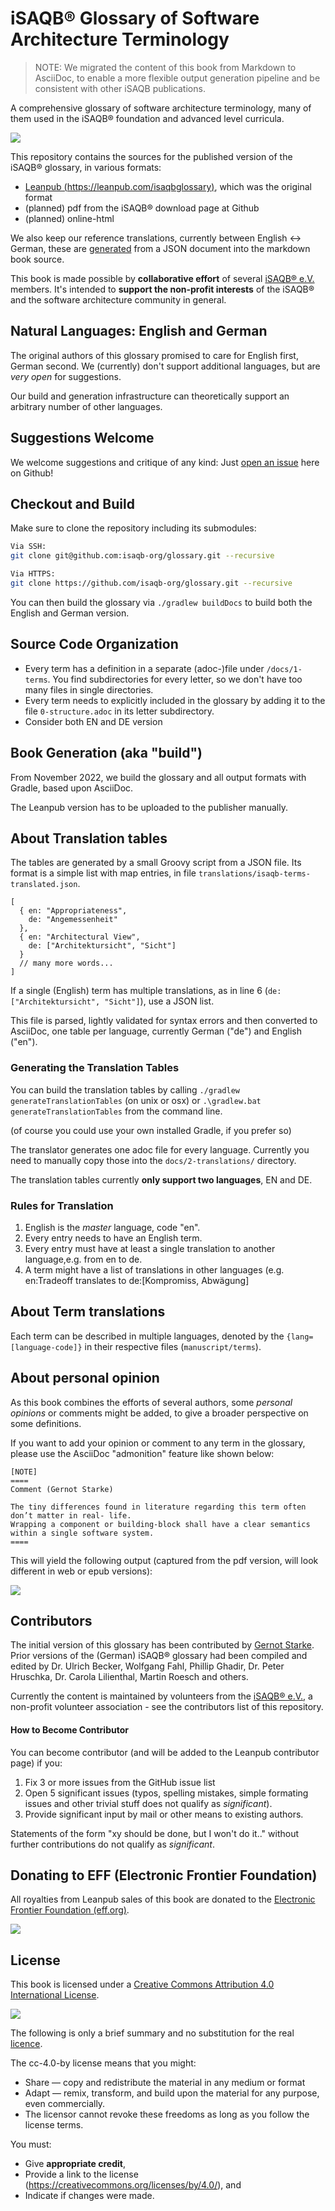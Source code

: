 # iSAQB® Glossary of Software Architecture Terminology

>NOTE: We migrated the content of this book from Markdown to AsciiDoc, to enable a more flexible output generation pipeline and be consistent with other iSAQB publications.

A comprehensive glossary of software architecture terminology, many of them used in the iSAQB® foundation and advanced level curricula.

![](./images/glossary-cover-small.jpg)

This repository contains the sources for the published version of the iSAQB® glossary, in various formats:

* [Leanpub (https://leanpub.com/isaqbglossary)](https://leanpub.com/isaqbglossary), which was the original format
* (planned) pdf from the iSAQB® download page at Github
* (planned) online-html

We also keep our reference translations, currently between English <-> German, these are [generated](#generating-the-translation-tables) from a JSON document into the markdown book source. 

This book is made possible by **collaborative effort** of several [iSAQB® e.V.](http://isaqb.org) members.
It's intended to **support the non-profit interests** of the iSAQB® and the software architecture community in general.

## Natural Languages: English and German

The original authors of this glossary promised to care for English first, German second.
We (currently) don't support additional languages, but are *very open* for suggestions.

Our build and generation infrastructure can theoretically support an arbitrary number of other languages.


## Suggestions Welcome
We welcome suggestions and critique of any kind: Just [open an issue](https://github.com/isaqb-org/glossary/issues) here on Github!

## Checkout and Build
Make sure to clone the repository including its submodules:

```bash
Via SSH:
git clone git@github.com:isaqb-org/glossary.git --recursive

Via HTTPS:
git clone https://github.com/isaqb-org/glossary.git --recursive
```
You can then build the glossary via `./gradlew buildDocs` to build both the English and German version.


## Source Code Organization

* Every term has a definition in a separate (adoc-)file under `/docs/1-terms`. You find subdirectories for every letter, so we don't have too many files in single directories.
* Every term needs to explicitly included in the glossary by adding it to the file `0-structure.adoc` in its letter subdirectory.
* Consider both EN and DE version
## Book Generation (aka "build")

From November 2022, we build the glossary and all output formats with Gradle, based upon AsciiDoc.

The Leanpub version has to be uploaded to the publisher manually.

## About Translation tables

The tables are generated by a small Groovy script from a JSON file. 
Its format is a simple list  with map entries, in file `translations/isaqb-terms-translated.json`.
 

```
[
  { en: "Appropriateness",
    de: "Angemessenheit"
  },
  { en: "Architectural View",
    de: ["Architektursicht", "Sicht"]
  }
  // many more words...
]  
```

If a single (English) term has multiple translations, as in line 6 (`de: ["Architektursicht", "Sicht"]`), use a JSON list.

This file is parsed, lightly validated for syntax errors and then converted  to AsciiDoc, one table per language, currently German ("de") and English ("en").

### Generating the Translation Tables
You can build the translation tables by calling `./gradlew generateTranslationTables` (on unix or osx) or `.\gradlew.bat generateTranslationTables` from the command line.

(of course you could use your own installed Gradle, if you prefer so)

The translator generates one adoc file for every language. 
Currently  you need to manually copy those into the `docs/2-translations/` directory.

The translation tables currently **only support two languages**, EN and DE.

### Rules for Translation

1. English is the _master_ language, code "en".
2. Every entry needs to have an English term.
3. Every entry must have at least a single translation to another language,e.g. from en to de.
4. A term might have a list of translations in other languages (e.g. en:Tradeoff translates  to de:[Kompromiss, Abwägung]


## About Term translations

Each term can be described in multiple languages, denoted by the `{lang=[language-code]}` in their respective files (`manuscript/terms`).


## About personal opinion

As this book combines the efforts of several authors, some _personal opinions_ or  comments might be added, to give a broader perspective on some definitions.

If you want to add your opinion or comment to any term in the glossary, please  use the AsciiDoc "admonition" feature like shown below:

```
[NOTE] 
====
Comment (Gernot Starke)

The tiny differences found in literature regarding this term often don’t matter in real- life. 
Wrapping a component or building-block shall have a clear semantics within a single software system.
====
```

This will yield the following output (captured from the pdf version, will look different in web or epub versions):

![](./images/admonition-sample.png)



## Contributors

The initial version of this glossary has been contributed by [Gernot Starke](http://gernotstarke.de).
Prior versions of the (German) iSAQB® glossary had been compiled and  edited by Dr. Ulrich Becker, Wolfgang Fahl, Phillip Ghadir, Dr. Peter Hruschka, Dr. Carola Lilienthal, Martin Roesch and others.


Currently the content is maintained by volunteers from the [iSAQB® e.V.](http://isaqb.org), a non-profit volunteer association - see the contributors list of this repository.

#### How to Become Contributor

You can become contributor (and will be added to the Leanpub contributor page) if you:

1. Fix 3 or more issues from the GitHub issue list
2. Open 5 significant issues (typos, spelling mistakes, simple formating issues and
  other trivial stuff does not qualify as _significant_).
3. Provide significant input by mail or other means to existing authors.

Statements of the form "xy should be done, but I won't do it.." without further contributions do not qualify as _significant_.  



## Donating to EFF (Electronic Frontier Foundation)

All royalties from Leanpub sales of this book are donated to the [Electronic Frontier Foundation (eff.org)](http://eff.org).

![](./images/eff-logo-name-72.jpg)



## License

This book is licensed under a [Creative Commons Attribution 4.0 International License](https://creativecommons.org/licenses/by/4.0/).


![](./images/cc-by.png)

The following is only a brief summary and no substitution for the real  [licence](https://creativecommons.org/licenses/by/4.0/).


The cc-4.0-by license means that you might:

* Share — copy and redistribute the material in any medium or format
* Adapt — remix, transform, and build upon the material for any purpose, even commercially.
* The licensor cannot revoke these freedoms as long as you follow the license terms.

You must:

* Give **appropriate credit**,
* Provide a link to the license (https://creativecommons.org/licenses/by/4.0/), and
* Indicate if changes were made.
